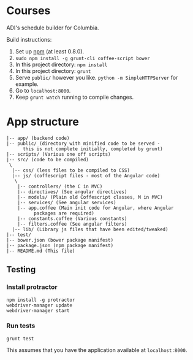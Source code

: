 # Courses

ADI's schedule builder for Columbia.

Build instructions:

1. Set up [npm](http://www.npmjs.org/) (at least 0.8.0).
2. `sudo npm install -g grunt-cli coffee-script bower`
3. In this project directory: `npm install`
4. In this project directory: `grunt`
5. Serve `public/` however you like.
  `python -m SimpleHTTPServer` for example.
6. Go to `localhost:8000`.
7. Keep `grunt watch` running to compile changes.

# App structure
```
|-- app/ (backend code)
|-- public/ (directory with minified code to be served -
      this is not complete initially, completed by grunt)
|-- scripts/ (Various one off scripts)
|-- src/ (code to be compiled)
 \
  |-- css/ (less files to be compiled to CSS)
  |-- js/ (coffescript files - most of the Angular code)
   \
    |-- controllers/ (the C in MVC)
    |-- directives/ (See angular directives)
    |-- models/ (Plain old Coffescript classes, M in MVC)
    |-- services/ (See angular services)
    |-- app.coffee (Main init code for Angular, where Angular
          packages are required)
    |-- constants.coffee (Various constants)
    |-- filters.coffee (See angular filters)
  |-- lib/ (Library js files that have been edited/tweaked)
|-- test/
|-- bower.json (bower package manifest)
|-- package.json (npm package manifest)
|-- README.md (This file)
```

## Testing

### Install protractor
```
npm install -g protractor
webdriver-manager update
webdriver-manager start
```

### Run tests
```
grunt test
```
This assumes that you have the application available at `localhost:8000`.
